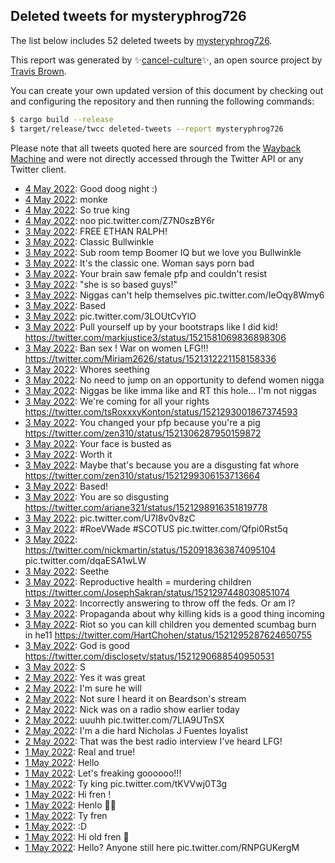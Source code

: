 ## Deleted tweets for mysteryphrog726

The list below includes 52 deleted tweets by
[mysteryphrog726](https://twitter.com/mysteryphrog726).



This report was generated by ✨[cancel-culture](https://github.com/travisbrown/cancel-culture)✨,
an open source project by [Travis Brown](https://twitter.com/travisbrown).

You can create your own updated version of this document by checking out and configuring the
repository and then running the following commands:

```bash
$ cargo build --release
$ target/release/twcc deleted-tweets --report mysteryphrog726
```

Please note that all tweets quoted here are sourced from the
[Wayback Machine](https://web.archive.org) and were not directly accessed through the Twitter API or
any Twitter client.

* [ 4 May 2022](https://web.archive.org/web/20220504042138/https://twitter.com/mysteryphrog726/status/1521706028252946434): Good doog night :) <!--1521706028252946434-->
* [ 4 May 2022](https://web.archive.org/web/20220504025015/https://twitter.com/mysteryphrog726/status/1521683428768370688): monke <!--1521683428768370688-->
* [ 4 May 2022](https://web.archive.org/web/20220504024903/https://twitter.com/mysteryphrog726/status/1521683175398948865): So true king <!--1521683175398948865-->
* [ 4 May 2022](https://web.archive.org/web/20220504023950/https://twitter.com/mysteryphrog726/status/1521680733076606979): noo pic.twitter.com/Z7N0szBY6r <!--1521680733076606979-->
* [ 3 May 2022](https://web.archive.org/web/20220503225845/https://twitter.com/mysteryphrog726/status/1521625099564199942): FREE ETHAN RALPH! <!--1521625099564199942-->
* [ 3 May 2022](https://web.archive.org/web/20220503225749/https://twitter.com/mysteryphrog726/status/1521624900825489408): Classic Bullwinkle <!--1521624900825489408-->
* [ 3 May 2022](https://web.archive.org/web/20220503224425/https://twitter.com/mysteryphrog726/status/1521621467359846402): Sub room temp Boomer IQ but we love you Bullwinkle <!--1521621467359846402-->
* [ 3 May 2022](https://web.archive.org/web/20220503220337/https://twitter.com/mysteryphrog726/status/1521611409901207553): It's the classic one. Woman says porn bad <!--1521611409901207553-->
* [ 3 May 2022](https://web.archive.org/web/20220503220211/https://twitter.com/mysteryphrog726/status/1521610947349069826): Your brain saw female pfp and couldn't resist <!--1521610947349069826-->
* [ 3 May 2022](https://web.archive.org/web/20220503215511/https://twitter.com/mysteryphrog726/status/1521609140329668608): "she is so based guys!" <!--1521609140329668608-->
* [ 3 May 2022](https://web.archive.org/web/20220503215211/https://twitter.com/mysteryphrog726/status/1521608515441373184): Niggas can't help themselves pic.twitter.com/IeOqy8Wmy6 <!--1521608515441373184-->
* [ 3 May 2022](https://web.archive.org/web/20220503212019/https://twitter.com/mysteryphrog726/status/1521600302763417600): Based <!--1521600302763417600-->
* [ 3 May 2022](https://web.archive.org/web/20220503204634/https://twitter.com/mysteryphrog726/status/1521592010616057856): pic.twitter.com/3LOUtCvYlO <!--1521592010616057856-->
* [ 3 May 2022](https://web.archive.org/web/20220503201221/https://twitter.com/mysteryphrog726/status/1521583388351680513): Pull yourself up by your bootstraps like I did kid! https://twitter.com/markjustice3/status/1521581069836898306 <!--1521583388351680513-->
* [ 3 May 2022](https://web.archive.org/web/20220503192155/https://twitter.com/mysteryphrog726/status/1521570550820352000): Ban sex ! War on women LFG!!! https://twitter.com/Miriam2626/status/1521312221158158336 <!--1521570550820352000-->
* [ 3 May 2022](https://web.archive.org/web/20220503181141/https://twitter.com/mysteryphrog726/status/1521553021704024064): Whores seething <!--1521553021704024064-->
* [ 3 May 2022](https://web.archive.org/web/20220503174451/https://twitter.com/mysteryphrog726/status/1521546253523431425): No need to jump on an opportunity to defend women nigga <!--1521546253523431425-->
* [ 3 May 2022](https://web.archive.org/web/20220503173618/https://twitter.com/mysteryphrog726/status/1521544019519619072): Niggas be like imma like and RT this hole... I'm not niggas <!--1521544019519619072-->
* [ 3 May 2022](https://web.archive.org/web/20220503024044/https://twitter.com/mysteryphrog726/status/1521312417921261569): We're coming for all your rights https://twitter.com/tsRoxxxyKonton/status/1521293001867374593 <!--1521312417921261569-->
* [ 3 May 2022](https://web.archive.org/web/20220503021227/https://twitter.com/mysteryphrog726/status/1521311177132937222): You changed your pfp because you're a pig https://twitter.com/zen310/status/1521306287950159872 <!--1521311177132937222-->
* [ 3 May 2022](https://web.archive.org/web/20220503014934/https://twitter.com/mysteryphrog726/status/1521305767286120448): Your face is busted as <!--1521305767286120448-->
* [ 3 May 2022](https://web.archive.org/web/20220503014641/https://twitter.com/mysteryphrog726/status/1521305039805026305): Worth it <!--1521305039805026305-->
* [ 3 May 2022](https://web.archive.org/web/20220503014513/https://twitter.com/mysteryphrog726/status/1521304764063047680): Maybe that's because you are a disgusting fat whore https://twitter.com/zen310/status/1521299306153713664 <!--1521304764063047680-->
* [ 3 May 2022](https://web.archive.org/web/20220503014449/https://twitter.com/mysteryphrog726/status/1521304595775037441): Based! <!--1521304595775037441-->
* [ 3 May 2022](https://web.archive.org/web/20220503014247/https://twitter.com/mysteryphrog726/status/1521304090428559362): You are so disgusting https://twitter.com/ariane321/status/1521298916351819778 <!--1521304090428559362-->
* [ 3 May 2022](https://web.archive.org/web/20220503014140/https://twitter.com/mysteryphrog726/status/1521303856801538049): pic.twitter.com/U7I8v0v8zC <!--1521303856801538049-->
* [ 3 May 2022](https://web.archive.org/web/20220503013656/https://twitter.com/mysteryphrog726/status/1521302496022794240): #RoeVWade    #SCOTUS  pic.twitter.com/Qfpi0Rst5q <!--1521302496022794240-->
* [ 3 May 2022](https://web.archive.org/web/20220503013242/https://twitter.com/mysteryphrog726/status/1521301442178465794): https://twitter.com/nickmartin/status/1520918363874095104  pic.twitter.com/dqaESA1wLW <!--1521301442178465794-->
* [ 3 May 2022](https://web.archive.org/web/20220503012826/https://twitter.com/mysteryphrog726/status/1521300459423776768): Seethe <!--1521300459423776768-->
* [ 3 May 2022](https://web.archive.org/web/20220503012805/https://twitter.com/mysteryphrog726/status/1521300384492445697): Reproductive health = murdering children https://twitter.com/JosephSakran/status/1521297448030851074 <!--1521300384492445697-->
* [ 3 May 2022](https://web.archive.org/web/20220503011948/https://twitter.com/mysteryphrog726/status/1521298230092439552): Incorrectly answering to throw off the feds. Or am I? <!--1521298230092439552-->
* [ 3 May 2022](https://web.archive.org/web/20220503011616/https://twitter.com/mysteryphrog726/status/1521297431257829376): Propaganda about why killing kids is a good thing incoming <!--1521297431257829376-->
* [ 3 May 2022](https://web.archive.org/web/20220503011001/https://twitter.com/mysteryphrog726/status/1521295693150834694): Riot so you can kill children you demented scumbag burn in he11 https://twitter.com/HartChohen/status/1521295287624650755 <!--1521295693150834694-->
* [ 3 May 2022](https://web.archive.org/web/20220503010743/https://twitter.com/mysteryphrog726/status/1521295198554411013): God is good https://twitter.com/disclosetv/status/1521290688540950531 <!--1521295198554411013-->
* [ 3 May 2022](https://web.archive.org/web/20220503010059/https://twitter.com/mysteryphrog726/status/1521293654631096320): S <!--1521293654631096320-->
* [ 2 May 2022](https://web.archive.org/web/20220502014831/https://twitter.com/mysteryphrog726/status/1520943170418266113): Yes it was great <!--1520943170418266113-->
* [ 2 May 2022](https://web.archive.org/web/20220502014342/https://twitter.com/mysteryphrog726/status/1520941250496667648): I'm sure he will <!--1520941250496667648-->
* [ 2 May 2022](https://web.archive.org/web/20220502013956/https://twitter.com/mysteryphrog726/status/1520940997693292545): Not sure I heard it on Beardson's stream <!--1520940997693292545-->
* [ 2 May 2022](https://web.archive.org/web/20220502013810/https://twitter.com/mysteryphrog726/status/1520940550622531584): Nick was on a radio show earlier today <!--1520940550622531584-->
* [ 2 May 2022](https://web.archive.org/web/20220502013609/https://twitter.com/mysteryphrog726/status/1520940129984167936): uuuhh pic.twitter.com/7LIA9UTnSX <!--1520940129984167936-->
* [ 2 May 2022](https://web.archive.org/web/20220502005347/https://twitter.com/mysteryphrog726/status/1520929373846654978): I'm a die hard Nicholas J Fuentes loyalist <!--1520929373846654978-->
* [ 2 May 2022](https://web.archive.org/web/20220502003550/https://twitter.com/mysteryphrog726/status/1520924794404974592): That was the best radio interview I've heard LFG! <!--1520924794404974592-->
* [ 1 May 2022](https://web.archive.org/web/20220501224502/https://twitter.com/mysteryphrog726/status/1520895996015919105): Real and true! <!--1520895996015919105-->
* [ 1 May 2022](https://web.archive.org/web/20220501221708/https://twitter.com/mysteryphrog726/status/1520889970441043971): Hello <!--1520889970441043971-->
* [ 1 May 2022](https://web.archive.org/web/20220501210523/https://twitter.com/mysteryphrog726/status/1520871968395960324): Let's freaking goooooo!!! <!--1520871968395960324-->
* [ 1 May 2022](https://web.archive.org/web/20220501205634/https://twitter.com/mysteryphrog726/status/1520869677483933696): Ty king pic.twitter.com/tKVVwj0T3g <!--1520869677483933696-->
* [ 1 May 2022](https://web.archive.org/web/20220501205810/https://twitter.com/mysteryphrog726/status/1520869512819654657): Hi fren ! <!--1520869512819654657-->
* [ 1 May 2022](https://web.archive.org/web/20220501203815/https://twitter.com/mysteryphrog726/status/1520864947005235207): Henlo 👋👋 <!--1520864947005235207-->
* [ 1 May 2022](https://web.archive.org/web/20220501203709/https://twitter.com/mysteryphrog726/status/1520864892558921728): Ty fren <!--1520864892558921728-->
* [ 1 May 2022](https://web.archive.org/web/20220501195120/https://twitter.com/mysteryphrog726/status/1520853286932385793): :D <!--1520853286932385793-->
* [ 1 May 2022](https://web.archive.org/web/20220501194331/https://twitter.com/mysteryphrog726/status/1520851267047804930): Hi old fren 👋 <!--1520851267047804930-->
* [ 1 May 2022](https://web.archive.org/web/20220501194019/https://twitter.com/mysteryphrog726/status/1520850033314258951): Hello? Anyone still here pic.twitter.com/RNPGUKergM <!--1520850033314258951-->
